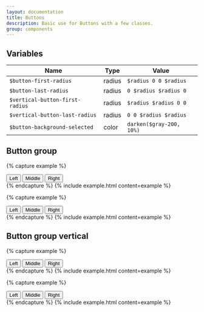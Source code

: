 ```yaml
---
layout: documentation
title: Buttons
description: Basic use for Buttons with a few classes.
group: components
---
```



## Variables

| Name  | Type  | Value |
| ----- | ----- | ----- |
| `$button-first-radius` |  <span>radius</span> | `$radius 0 0 $radius` |
| `$button-last-radius` | <span>radius</span> | `0 $radius $radius 0` |
| `$vertical-button-first-radius` | <span>radius</span> | `$radius $radius 0 0` |
| `$vertical-button-last-radius` |  <span>radius</span> | `0 0 $radius $radius` |
| `$button-background-selected` | <span>color</span> | <span class="small-box" style="background:#cbd3da"></span> `darken($gray-200, 10%)` |

## Button group

{% capture example %}
<div class="button-group">
  <button>Left</button>
  <button>Middle</button>
  <button>Right</button>
</div>
{% endcapture %}
{% include example.html content=example %}

{% capture example %}
<div class="button-group">
  <button>Left</button>
  <button class="selected">Middle</button>
  <button>Right</button>
</div>
{% endcapture %}
{% include example.html content=example %}


## Button group vertical

{% capture example %}
<div class="button-group-vertical">
  <button>Left</button>
  <button>Middle</button>
  <button>Right</button>
</div>
{% endcapture %}
{% include example.html content=example %}

{% capture example %}
<div class="button-group-vertical">
  <button class="selected">Left</button>
  <button>Middle</button>
  <button>Right</button>
</div>
{% endcapture %}
{% include example.html content=example %}